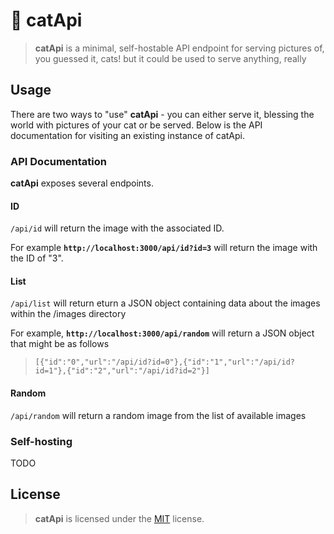 # 🐾 catApi

> **catApi** is a minimal, self-hostable API endpoint for serving pictures of, you guessed it, cats!
> but it could be used to serve anything, really

## Usage

There are two ways to "use" **catApi** - you can either serve it, blessing the world with pictures of your cat
or be served. Below is the API documentation for visiting an existing instance of catApi.

### API Documentation

**catApi** exposes several endpoints.

#### ID

`/api/id` will return the image with the associated ID.

For example **`http://localhost:3000/api/id?id=3`** will return the image with the ID of "3".

#### List

`/api/list` will return eturn a JSON object containing data about the images within the /images directory

For example, **`http://localhost:3000/api/random`** will return a JSON object that might be as follows

> `[{"id":"0","url":"/api/id?id=0"},{"id":"1","url":"/api/id?id=1"},{"id":"2","url":"/api/id?id=2"}]`

#### Random

`/api/random` will return a random image from the list of available images

### Self-hosting

TODO

## License

> **catApi** is licensed under the [MIT](https://github.com/NotAShelf/catApi/blob/v2/LICENSE) license.
